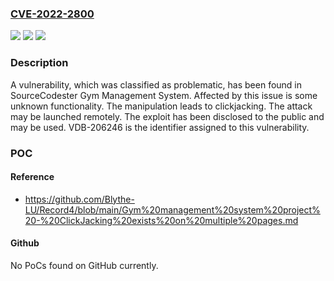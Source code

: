 ### [CVE-2022-2800](https://cve.mitre.org/cgi-bin/cvename.cgi?name=CVE-2022-2800)
![](https://img.shields.io/static/v1?label=Product&message=Gym%20Management%20System&color=blue)
![](https://img.shields.io/static/v1?label=Version&message=n%2Fa&color=blue)
![](https://img.shields.io/static/v1?label=Vulnerability&message=CWE-451%20Clickjacking&color=brighgreen)

### Description

A vulnerability, which was classified as problematic, has been found in SourceCodester Gym Management System. Affected by this issue is some unknown functionality. The manipulation leads to clickjacking. The attack may be launched remotely. The exploit has been disclosed to the public and may be used. VDB-206246 is the identifier assigned to this vulnerability.

### POC

#### Reference
- https://github.com/Blythe-LU/Record4/blob/main/Gym%20management%20system%20project%20-%20ClickJacking%20exists%20on%20multiple%20pages.md

#### Github
No PoCs found on GitHub currently.

